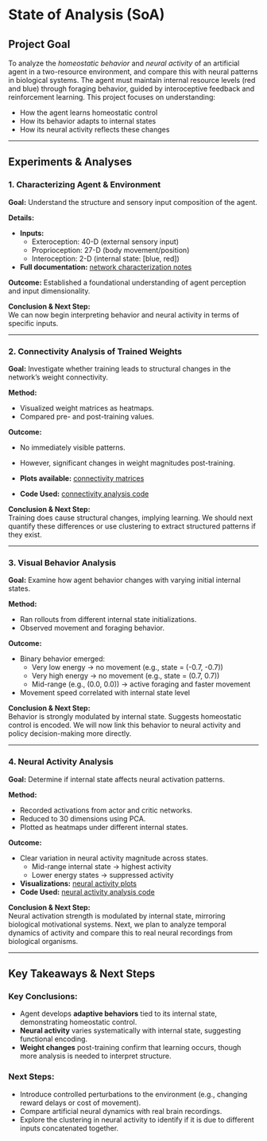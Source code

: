 # State of Analysis (SoA)

##  Project Goal  
To analyze the *homeostatic behavior* and *neural activity* of an artificial agent in a two-resource environment, and compare this with neural patterns in biological systems. The agent must maintain internal resource levels (red and blue) through foraging behavior, guided by interoceptive feedback and reinforcement learning. This project focuses on understanding:
- How the agent learns homeostatic control
- How its behavior adapts to internal states
- How its neural activity reflects these changes

---

##  Experiments & Analyses  

### 1. **Characterizing Agent & Environment**
**Goal:** Understand the structure and sensory input composition of the agent.

**Details:**
- **Inputs:**
  - Exteroception: 40-D (external sensory input)
  - Proprioception: 27-D (body movement/position)
  - Interoception: 2-D (internal state: [blue, red])
- **Full documentation:** [network characterization notes](https://github.com/CMC-lab/hrd/blob/01535ec66d591563f56759b2782e27f24fba1543/notes/network_characterization.md)

**Outcome:** Established a foundational understanding of agent perception and input dimensionality.

**Conclusion & Next Step:**  
We can now begin interpreting behavior and neural activity in terms of specific inputs.

---

### 2. **Connectivity Analysis of Trained Weights**
**Goal:** Investigate whether training leads to structural changes in the network’s weight connectivity.

**Method:**
- Visualized weight matrices as heatmaps.
- Compared pre- and post-training values.

**Outcome:**
- No immediately visible patterns.
- However, significant changes in weight magnitudes post-training.
- **Plots available:** [connectivity matrices](https://github.com/CMC-lab/hrd/tree/01535ec66d591563f56759b2782e27f24fba1543/src/hrd/hrl_bs_ijcnn2023/plots/connectivity_matrix)

- **Code Used:** [connectivity analysis code](https://github.com/CMC-lab/hrd/blob/111b0a5a900452ceaa2a43a8d2f714e29620bc0e/src/hrd/hrl_bs_ijcnn2023/connectivity.ipynb)

**Conclusion & Next Step:**  
Training does cause structural changes, implying learning. We should next quantify these differences or use clustering to extract structured patterns if they exist.

---

### 3. **Visual Behavior Analysis**
**Goal:** Examine how agent behavior changes with varying initial internal states.

**Method:**
- Ran rollouts from different internal state initializations.
- Observed movement and foraging behavior.

**Outcome:**
- Binary behavior emerged:
  - Very low energy → no movement (e.g., state = (-0.7, -0.7))
  - Very high energy → no movement (e.g., state = (0.7, 0.7))
  - Mid-range (e.g., (0.0, 0.0)) → active foraging and faster movement
- Movement speed correlated with internal state level

**Conclusion & Next Step:**  
Behavior is strongly modulated by internal state. Suggests homeostatic control is encoded. We will now link this behavior to neural activity and policy decision-making more directly.

---

### 4. **Neural Activity Analysis**
**Goal:** Determine if internal state affects neural activation patterns.

**Method:**
- Recorded activations from actor and critic networks.
- Reduced to 30 dimensions using PCA.
- Plotted as heatmaps under different internal states.

**Outcome:**
- Clear variation in neural activity magnitude across states.
  - Mid-range internal state → highest activity
  - Lower energy states → suppressed activity
- **Visualizations:** [neural activity plots](https://github.com/CMC-lab/hrd/tree/60098e776b244d2c1ec7e6bd76a628fa4378393e/src/hrd/hrl_bs_ijcnn2023/plots/neural_activity)
- **Code Used:** [neural activity analysis code](https://github.com/CMC-lab/hrd/blob/111b0a5a900452ceaa2a43a8d2f714e29620bc0e/src/hrd/test_env.py)

**Conclusion & Next Step:**  
Neural activation strength is modulated by internal state, mirroring biological motivational systems. Next, we plan to analyze temporal dynamics of activity and compare this to real neural recordings from biological organisms.

---

## Key Takeaways & Next Steps

### Key Conclusions:
- Agent develops **adaptive behaviors** tied to its internal state, demonstrating homeostatic control.
- **Neural activity** varies systematically with internal state, suggesting functional encoding.
- **Weight changes** post-training confirm that learning occurs, though more analysis is needed to interpret structure.

### Next Steps:
- Introduce controlled perturbations to the environment (e.g., changing reward delays or cost of movement).
- Compare artificial neural dynamics with real brain recordings.
- Explore the clustering in neural activity to identify if it is due to different inputs concatenated together.